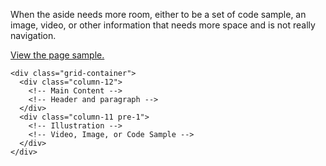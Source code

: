 
When the aside needs more room, either to be a set of code sample, an image, video, or other information that needs more space and is not really navigation.

[View the page sample.](/page-layouts/content-illustration)

```
<div class="grid-container">
  <div class="column-12">
    <!-- Main Content -->
    <!-- Header and paragraph -->
  </div>
  <div class="column-11 pre-1">
    <!-- Illustration -->
    <!-- Video, Image, or Code Sample -->
  </div>
</div>
```

